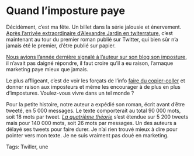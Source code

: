 # Quand l’imposture paye

Décidément, c’est ma fête. Un billet dans la série jalousie et énervement. [Après l’arrivée extraordinaire d’Alexandre Jardin en twiterrature](http://blog.tcrouzet.com/2010/07/13/tu-retardes-de-deux-ans/), c’est maintenant au tour du premier roman publié sur Twitter, qui bien sûr n’a jamais été le premier, d’être publié sur papier.

[Nous avions l’année dernière signalé à l’auteur sur son blog son imposture](http://blog.tcrouzet.com/2009/08/03/the-dumb-writers-on-twitter/), il n’avait pas daigné répondre, il faut croire qu’il a eu raison, l’arnaque marketing paye mieux que jamais.

Le plus affligeant, c’est de voir les forçats de l’info [faire du copier-coller](http://technaute.cyberpresse.ca/nouvelles/internet/201007/15/01-4298458-le-premier-roman-publie-sur-twitter-sort-sur-papier.php) et donner raison aux imposteurs et même les encourager à de plus en plus d’impostures. Voulez-vous vivre dans un tel monde ?

Pour la petite histoire, notre auteur a expédié son roman, écrit avant d’être tweeté, en 5 000 messages. Le texte comporterait au total 90 000 mots, soit 18 mots par tweet. [*La quatrième théorie*](http://blog.tcrouzet.com/la-quatrieme-theorie/) s’est étendue sur 5 200 tweets mais pour 140 000 mots, soit 26 mots par messages. Un des auteurs a délayé ses tweets pour faire durer. Je n’ai rien trouvé mieux à dire pour pointer vers mon texte. Je ne suis vraiment pas doué en marketing.

Tags: Twiller, une